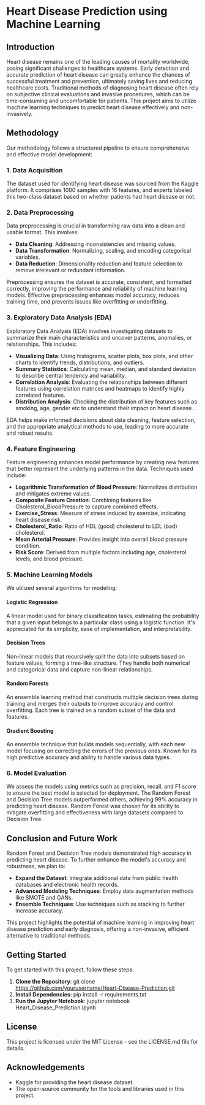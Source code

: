# Heart Disease Prediction using Machine Learning

## Introduction
Heart disease remains one of the leading causes of mortality worldwide, posing significant challenges to healthcare systems. Early detection and accurate prediction of heart disease can greatly enhance the chances of successful treatment and prevention, ultimately saving lives and reducing healthcare costs. Traditional methods of diagnosing heart disease often rely on subjective clinical evaluations and invasive procedures, which can be time-consuming and uncomfortable for patients. This project aims to utilize machine learning techniques to predict heart disease effectively and non-invasively.

## Methodology
Our methodology follows a structured pipeline to ensure comprehensive and effective model development:

### 1. Data Acquisition
The dataset used for identifying heart disease was sourced from the Kaggle platform. It comprises 1000 samples with 16 features, and experts labeled this two-class dataset based on whether patients had heart disease or not.

### 2. Data Preprocessing
Data preprocessing is crucial in transforming raw data into a clean and usable format. This involves:

- **Data Cleaning**: Addressing inconsistencies and missing values.
- **Data Transformation**: Normalizing, scaling, and encoding categorical variables.
- **Data Reduction**: Dimensionality reduction and feature selection to remove irrelevant or redundant information.

Preprocessing ensures the dataset is accurate, consistent, and formatted correctly, improving the performance and reliability of machine learning models. Effective preprocessing enhances model accuracy, reduces training time, and prevents issues like overfitting or underfitting.

### 3. Exploratory Data Analysis (EDA)
Exploratory Data Analysis (EDA) involves investigating datasets to summarize their main characteristics and uncover patterns, anomalies, or relationships. This includes:

- **Visualizing Data**: Using histograms, scatter plots, box plots, and other charts to identify trends, distributions, and outliers.
- **Summary Statistics**: Calculating mean, median, and standard deviation to describe central tendency and variability.
- **Correlation Analysis**: Evaluating the relationships between different features using correlation matrices and heatmaps to identify highly correlated features.
- **Distribution Analysis**: Checking the distribution of key features such as smoking, age, gender etc to understand their impact on heart disease .

EDA helps make informed decisions about data cleaning, feature selection, and the appropriate analytical methods to use, leading to more accurate and robust results.
### 4. Feature Engineering
Feature engineering enhances model performance by creating new features that better represent the underlying patterns in the data. Techniques used include:

- **Logarithmic Transformation of Blood Pressure**: Normalizes distribution and mitigates extreme values.
- **Composite Feature Creation**: Combining features like Cholesterol_BloodPressure to capture combined effects.
- **Exercise_Stress**: Measure of stress induced by exercise, indicating heart disease risk.
- **Cholesterol_Ratio**: Ratio of HDL (good) cholesterol to LDL (bad) cholesterol.
- **Mean Arterial Pressure**: Provides insight into overall blood pressure condition.
- **Risk Score**: Derived from multiple factors including age, cholesterol levels, and blood pressure.

### 5. Machine Learning Models
We utilized several algorithms for modeling:

#### Logistic Regression
A linear model used for binary classification tasks, estimating the probability that a given input belongs to a particular class using a logistic function. It's appreciated for its simplicity, ease of implementation, and interpretability.

#### Decision Trees
Non-linear models that recursively split the data into subsets based on feature values, forming a tree-like structure. They handle both numerical and categorical data and capture non-linear relationships.

#### Random Forests
An ensemble learning method that constructs multiple decision trees during training and merges their outputs to improve accuracy and control overfitting. Each tree is trained on a random subset of the data and features.

#### Gradient Boosting
An ensemble technique that builds models sequentially, with each new model focusing on correcting the errors of the previous ones. Known for its high predictive accuracy and ability to handle various data types.

### 6. Model Evaluation
We assess the models using metrics such as precision, recall, and F1 score to ensure the best model is selected for deployment. The Random Forest and Decision Tree models outperformed others, achieving 99% accuracy in predicting heart disease. Random Forest was chosen for its ability to mitigate overfitting and effectiveness with large datasets compared to Decision Tree.

## Conclusion and Future Work
Random Forest and Decision Tree models demonstrated high accuracy in predicting heart disease. To further enhance the model's accuracy and robustness, we plan to:

- **Expand the Dataset**: Integrate additional data from public health databases and electronic health records.
- **Advanced Modeling Techniques**: Employ data augmentation methods like SMOTE and GANs.
- **Ensemble Techniques**: Use techniques such as stacking to further increase accuracy.

This project highlights the potential of machine learning in improving heart disease prediction and early diagnosis, offering a non-invasive, efficient alternative to traditional methods.

## Getting Started
To get started with this project, follow these steps:

1. **Clone the Repository**: git clone https://github.com/yourusername/Heart-Disease-Prediction.git
2. **Install Dependencies**: pip install -r requirements.txt
3. **Run the Jupyter Notebook**: jupyter notebook Heart_Disease_Prediction.ipynb

## License
This project is licensed under the MIT License - see the LICENSE.md file for details.

## Acknowledgements
- Kaggle for providing the heart disease dataset.
- The open-source community for the tools and libraries used in this project.

